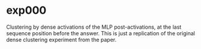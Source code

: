 # exp000

Clustering by dense activations of the MLP post-activations, at the last sequence position before the answer. This is just a replication of the original dense clustering experiment from the paper.
